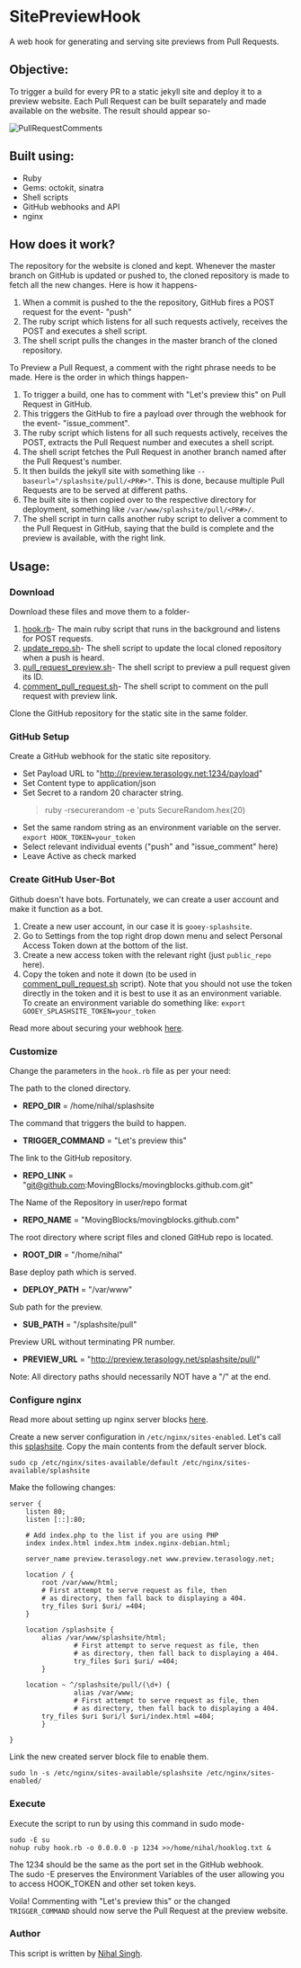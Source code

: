 # SitePreviewHook
A web hook for generating and serving site previews from Pull Requests.

## Objective:
To trigger a build for every PR to a static jekyll site and deploy it to a preview website. Each Pull Request can be built separately and made available on the website. The result should appear so-

![PullRequestComments](/PR.png)

## Built using:

- Ruby
- Gems: octokit, sinatra
- Shell scripts
- GitHub webhooks and API
- nginx

## How does it work?

The repository for the website is cloned and kept. Whenever the master branch on GitHub is updated or pushed to, the cloned repository is made to fetch all the new changes. Here is how it happens-

1. When a commit is pushed to the the repository, GitHub fires a POST request for the event- "push"
2. The ruby script which listens for all such requests actively, receives the POST and executes a shell script.
3. The shell script pulls the changes in the master branch of the cloned repository.

To Preview a Pull Request, a comment with the right phrase needs to be made. Here is the order in which things happen-

1. To trigger a build, one has to comment with "Let's preview this" on Pull Request in GitHub. 
2. This triggers the GitHub to fire a payload over through the webhook for the event- "issue_comment".
3. The ruby script which listens for all such requests actively, receives the POST, extracts the Pull Request number and executes a shell script.
5. The shell script fetches the Pull Request in another branch named after the Pull Request's number.
6. It then builds the jekyll site with something like `--baseurl="/splashsite/pull/<PR#>"`. This is done, because multiple Pull Requests are to be served at different paths.
7. The built site is then copied over to the respective directory for deployment, something like `/var/www/splashsite/pull/<PR#>/`.
8. The shell script in turn calls another ruby script to deliver a comment to the Pull Request in GitHub, saying that the build is complete and the preview is available, with the right link.

## Usage:

### Download

Download these files and move them to a folder-
1. [hook.rb](/hook.rb)- The main ruby script that runs in the background and listens for POST requests.
2. [update_repo.sh](/update_repo.sh)- The shell script to update the local cloned repository when a push is heard.
3. [pull_request_preview.sh](/pull_request_preview.sh)- The shell script to preview a pull request given its ID.
4. [comment_pull_request.sh](/comment_pull_request.sh)- The shell script to comment on the pull request with preview link.

Clone the GitHub repository for the static site in the same folder.

### GitHub Setup
Create a GitHub webhook for the static site repository.

- Set Payload URL to "http://preview.terasology.net:1234/payload"
- Set Content type to application/json
- Set Secret to a random 20 character string.
	> ruby -rsecurerandom -e 'puts SecureRandom.hex(20)
- Set the same random string as an environment variable on the server.
`export HOOK_TOKEN=your_token`
- Select relevant individual events ("push" and "issue_comment" here)
- Leave Active as check marked

### Create GitHub User-Bot
Github doesn't have bots. Fortunately, we can create a user account and make it function as a bot.

1. Create a new user account, in our case it is `gooey-splashsite`.
2. Go to Settings from the top right drop down menu and select Personal Access Token down at the bottom of the list.
3. Create a new access token with the relevant right (just `public_repo` here).
4. Copy the token and note it down (to be used in [comment_pull_request.sh](/comment_pull_request.sh) script). Note that you should not use the token directly in the token and it is best to use it as an environment variable. To create an environment variable do something like:
`export GOOEY_SPLASHSITE_TOKEN=your_token`

Read more about securing your webhook [here](https://developer.github.com/webhooks/securing/).


### Customize
Change the parameters in the `hook.rb` file as per your need:

The path to the cloned directory.  
- **REPO_DIR** = /home/nihal/splashsite 

The command that triggers the build to happen.  
- **TRIGGER_COMMAND** = "Let's preview this"

The link to the GitHub repository.  
- **REPO_LINK** = "git@github.com:MovingBlocks/movingblocks.github.com.git"

The Name of the Repository in user/repo format
- **REPO_NAME** = "MovingBlocks/movingblocks.github.com"

The root directory where script files and cloned GitHub repo is located.
- **ROOT_DIR** = "/home/nihal"

Base deploy path which is served.
- **DEPLOY_PATH** = "/var/www"

Sub path for the preview.
- **SUB_PATH** = "/splashsite/pull"

Preview URL without terminating PR number.
- **PREVIEW_URL** = "http://preview.terasology.net/splashsite/pull/"

Note: All directory paths should necessarily NOT have a "/" at the end.

### Configure nginx

Read more about setting up nginx server blocks [here](https://www.digitalocean.com/community/tutorials/how-to-set-up-nginx-server-blocks-virtual-hosts-on-ubuntu-16-04).

Create a new server configuration in `/etc/nginx/sites-enabled`. Let's call this [splashsite](/nginx-config). Copy the main contents from the default server block.
```
sudo cp /etc/nginx/sites-available/default /etc/nginx/sites-available/splashsite
```

Make the following changes:
```
server {
	listen 80;
	listen [::]:80;

	# Add index.php to the list if you are using PHP
	index index.html index.htm index.nginx-debian.html;

	server_name preview.terasology.net www.preview.terasology.net;

	location / {
		root /var/www/html;
		# First attempt to serve request as file, then
		# as directory, then fall back to displaying a 404.
		try_files $uri $uri/ =404;
	}

	location /splashsite {
		alias /var/www/splashsite/html;
                # First attempt to serve request as file, then
                # as directory, then fall back to displaying a 404.
                try_files $uri $uri/ =404;
        }

	location ~ ^/splashsite/pull/(\d+) {
                alias /var/www;
                # First attempt to serve request as file, then
                # as directory, then fall back to displaying a 404.
		try_files $uri $uri/l $uri/index.html =404;
        }

}
```

Link the new created server block file to enable them.
```
sudo ln -s /etc/nginx/sites-available/splashsite /etc/nginx/sites-enabled/
```


### Execute

Execute the script to run by using this command in sudo mode- 
```
sudo -E su
nohup ruby hook.rb -o 0.0.0.0 -p 1234 >>/home/nihal/hooklog.txt &
```

The 1234 should be the same as the port set in the GitHub webhook.  
The sudo -E preserves the Environment Variables of the user allowing you to access HOOK_TOKEN and other set token keys.

Voila! Commenting with "Let's preview this" or the changed `TRIGGER_COMMAND` should now serve the Pull Request at the preview website.

### Author

This script is written by [Nihal Singh](http://github.com/nihal111/).